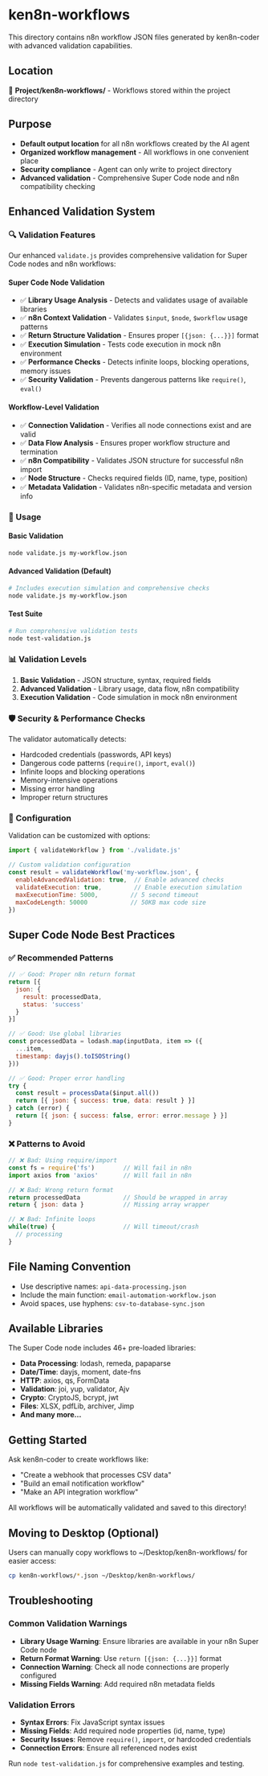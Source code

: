 # ken8n-workflows

This directory contains n8n workflow JSON files generated by ken8n-coder with advanced validation capabilities.

## Location

📍 **Project/ken8n-workflows/** - Workflows stored within the project directory

## Purpose

- **Default output location** for all n8n workflows created by the AI agent
- **Organized workflow management** - All workflows in one convenient place
- **Security compliance** - Agent can only write to project directory
- **Advanced validation** - Comprehensive Super Code node and n8n compatibility checking

## Enhanced Validation System

### 🔍 Validation Features

Our enhanced `validate.js` provides comprehensive validation for Super Code nodes and n8n workflows:

#### **Super Code Node Validation**
- ✅ **Library Usage Analysis** - Detects and validates usage of available libraries
- ✅ **n8n Context Validation** - Validates `$input`, `$node`, `$workflow` usage patterns
- ✅ **Return Structure Validation** - Ensures proper `[{json: {...}}]` format
- ✅ **Execution Simulation** - Tests code execution in mock n8n environment
- ✅ **Performance Checks** - Detects infinite loops, blocking operations, memory issues
- ✅ **Security Validation** - Prevents dangerous patterns like `require()`, `eval()`

#### **Workflow-Level Validation**
- ✅ **Connection Validation** - Verifies all node connections exist and are valid
- ✅ **Data Flow Analysis** - Ensures proper workflow structure and termination
- ✅ **n8n Compatibility** - Validates JSON structure for successful n8n import
- ✅ **Node Structure** - Checks required fields (ID, name, type, position)
- ✅ **Metadata Validation** - Validates n8n-specific metadata and version info

### 🚀 Usage

#### Basic Validation
```bash
node validate.js my-workflow.json
```

#### Advanced Validation (Default)
```bash
# Includes execution simulation and comprehensive checks
node validate.js my-workflow.json
```

#### Test Suite
```bash
# Run comprehensive validation tests
node test-validation.js
```

### 📊 Validation Levels

1. **Basic Validation** - JSON structure, syntax, required fields
2. **Advanced Validation** - Library usage, data flow, n8n compatibility  
3. **Execution Validation** - Code simulation in mock n8n environment

### 🛡️ Security & Performance Checks

The validator automatically detects:
- Hardcoded credentials (passwords, API keys)
- Dangerous code patterns (`require()`, `import`, `eval()`)
- Infinite loops and blocking operations
- Memory-intensive operations
- Missing error handling
- Improper return structures

### 🔧 Configuration

Validation can be customized with options:

```javascript
import { validateWorkflow } from './validate.js'

// Custom validation configuration
const result = validateWorkflow('my-workflow.json', {
  enableAdvancedValidation: true,  // Enable advanced checks
  validateExecution: true,         // Enable execution simulation
  maxExecutionTime: 5000,         // 5 second timeout
  maxCodeLength: 50000            // 50KB max code size
})
```

## Super Code Node Best Practices

### ✅ Recommended Patterns

```javascript
// ✅ Good: Proper n8n return format
return [{
  json: {
    result: processedData,
    status: 'success'
  }
}]

// ✅ Good: Use global libraries
const processedData = lodash.map(inputData, item => ({
  ...item,
  timestamp: dayjs().toISOString()
}))

// ✅ Good: Proper error handling
try {
  const result = processData($input.all())
  return [{ json: { success: true, data: result } }]
} catch (error) {
  return [{ json: { success: false, error: error.message } }]
}
```

### ❌ Patterns to Avoid

```javascript
// ❌ Bad: Using require/import
const fs = require('fs')        // Will fail in n8n
import axios from 'axios'       // Will fail in n8n

// ❌ Bad: Wrong return format  
return processedData            // Should be wrapped in array
return { json: data }           // Missing array wrapper

// ❌ Bad: Infinite loops
while(true) {                   // Will timeout/crash
  // processing
}
```

## File Naming Convention

- Use descriptive names: `api-data-processing.json`
- Include the main function: `email-automation-workflow.json`
- Avoid spaces, use hyphens: `csv-to-database-sync.json`

## Available Libraries

The Super Code node includes 46+ pre-loaded libraries:
- **Data Processing**: lodash, remeda, papaparse
- **Date/Time**: dayjs, moment, date-fns
- **HTTP**: axios, qs, FormData
- **Validation**: joi, yup, validator, Ajv
- **Crypto**: CryptoJS, bcrypt, jwt
- **Files**: XLSX, pdfLib, archiver, Jimp
- **And many more...**

## Getting Started

Ask ken8n-coder to create workflows like:

- "Create a webhook that processes CSV data"
- "Build an email notification workflow" 
- "Make an API integration workflow"

All workflows will be automatically validated and saved to this directory!

## Moving to Desktop (Optional)

Users can manually copy workflows to ~/Desktop/ken8n-workflows/ for easier access:

```bash
cp ken8n-workflows/*.json ~/Desktop/ken8n-workflows/
```

## Troubleshooting

### Common Validation Warnings

- **Library Usage Warning**: Ensure libraries are available in your n8n Super Code node
- **Return Format Warning**: Use `return [{json: {...}}]` format
- **Connection Warning**: Check all node connections are properly configured
- **Missing Fields Warning**: Add required n8n metadata fields

### Validation Errors

- **Syntax Errors**: Fix JavaScript syntax issues
- **Missing Fields**: Add required node properties (id, name, type)
- **Security Issues**: Remove `require()`, `import`, or hardcoded credentials
- **Connection Errors**: Ensure all referenced nodes exist

Run `node test-validation.js` for comprehensive examples and testing.
